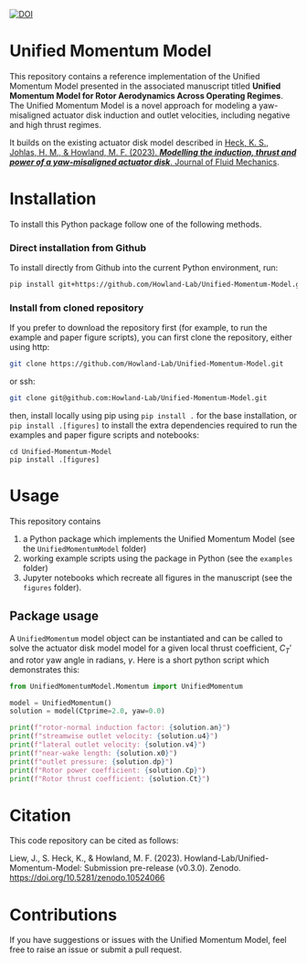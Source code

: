 [![DOI](https://zenodo.org/badge/719133394.svg)](https://zenodo.org/doi/10.5281/zenodo.10524066)

# Unified Momentum Model
This repository contains a reference implementation of the Unified Momentum Model presented in the associated manuscript titled **Unified Momentum Model for Rotor Aerodynamics Across Operating Regimes**. The Unified Momentum Model is a novel approach for modeling a yaw-misaligned actuator disk induction and outlet velocities, including negative and high thrust regimes. 

It builds on the existing actuator disk model described in [Heck, K. S., Johlas, H. M., & Howland, M. F. (2023). ***Modelling the induction, thrust and power of a yaw-misaligned actuator disk***. Journal of Fluid Mechanics](https://doi.org/10.1017/jfm.2023.129).




# Installation
To install this Python package follow one of the following methods.
### Direct installation from Github
To install directly from Github into the current Python environment, run:
```bash
pip install git+https://github.com/Howland-Lab/Unified-Momentum-Model.git
```


### Install from cloned repository
If you prefer to download the repository first (for example, to run the example and paper figure scripts), you can first clone the repository, either using http:
```bash
git clone https://github.com/Howland-Lab/Unified-Momentum-Model.git
```
or ssh:
```bash
git clone git@github.com:Howland-Lab/Unified-Momentum-Model.git
```
then, install locally using pip using `pip install .` for the base installation, or `pip install .[figures]` to install the extra dependencies required to run the examples and paper figure scripts and notebooks:

```
cd Unified-Momentum-Model
pip install .[figures]
```
# Usage
This repository contains 
1) a Python package which implements the Unified Momentum Model (see the `UnifiedMomentumModel` folder)
2) working example scripts using the package in Python (see the `examples` folder)
3) Jupyter notebooks which recreate all figures in the manuscript (see the `figures` folder).
## Package usage
A `UnifiedMomentum` model object can be instantiated and can be called to solve the actuator disk model model for a given local thrust coefficient, $C_T'$ and rotor yaw angle in radians, $\gamma$. Here is a short python script which demonstrates this:

```python
from UnifiedMomentumModel.Momentum import UnifiedMomentum

model = UnifiedMomentum()
solution = model(Ctprime=2.0, yaw=0.0)

print(f"rotor-normal induction factor: {solution.an}")
print(f"streamwise outlet velocity: {solution.u4}")
print(f"lateral outlet velocity: {solution.v4}")
print(f"near-wake length: {solution.x0}")
print(f"outlet pressure: {solution.dp}")
print(f"Rotor power coefficient: {solution.Cp}")
print(f"Rotor thrust coefficient: {solution.Ct}")
```


# Citation
This code repository can be cited as follows:

Liew, J., S. Heck, K., & Howland, M. F. (2023). Howland-Lab/Unified-Momentum-Model: Submission pre-release (v0.3.0). Zenodo. https://doi.org/10.5281/zenodo.10524066
# Contributions
If you have suggestions or issues with the Unified Momentum Model, feel free to raise an issue or submit a pull request.

<!-- # Citation
If you want to cite the Unified Momentum Model, please use this citation:
To do -->